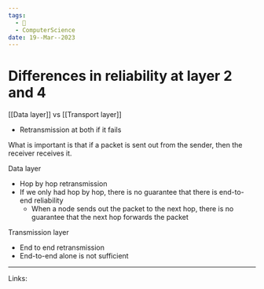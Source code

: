 ```yaml
---
tags:
  - 🌱
  - ComputerScience
date: 19--Mar--2023
---
```


# Differences in reliability at layer 2 and 4

[[Data layer]] vs [[Transport layer]]
- Retransmission at both if it fails

What is important is that if a packet is sent out from the sender, then the receiver receives it.

Data layer
- Hop by hop retransmission
- If we only had hop by hop, there is no guarantee that there is end-to-end reliability
    - When a node sends out the packet to the next hop, there is no guarantee that the next hop forwards the packet

Transmission layer
- End to end retransmission
- End-to-end alone is not sufficient


---
Links: 